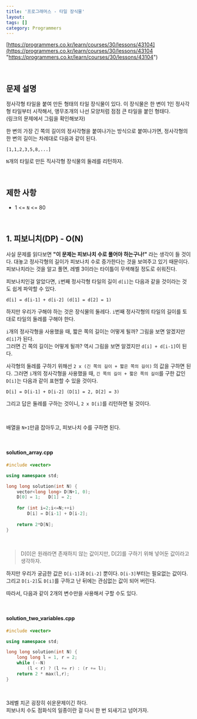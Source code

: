 ```yaml
---
title: '프로그래머스 - 타일 장식물'
layout: 
tags: []
category: Programmers
---
```

[https://programmers.co.kr/learn/courses/30/lessons/43104](https://programmers.co.kr/learn/courses/30/lessons/43104 "https://programmers.co.kr/learn/courses/30/lessons/43104")

&nbsp;

## 문제 설명

정사각형 타일을 붙여 만든 형태의 타일 장식물이 있다.
이 장식물은 한 변이 1인 정사각형 타일부터 시작해서,
앵무조개의 나선 모양처럼 점점 큰 타일을 붙인 형태다.  
(링크의 문제에서 그림을 확인해보자)

한 변의 가장 긴 쪽의 길이의 정사각형을 붙여나가는 방식으로
붙여나가면, 정사각형의 한 변의 길이는 차례대로 다음과 같이 된다.

	[1,1,2,3,5,8,...]

``N``개의 타일로 만든 직사각형 장식물의 둘레를 리턴하자.

&nbsp;

## 제한 사항
- 1 <= ``N`` <= 80

&nbsp;

## 1. 피보니치(DP) - O(N)

사실 문제를 읽다보면 **"이 문제는 피보나치 수로 풀어야 하는구나!"**
라는 생각이 들 것이다. 대놓고 정사각형의 길이가 피보나치 수로
증가한다는 것을 보여주고 있기 때문이다.
피보나치라는 것을 알고 풀면, 레벨 3이라는 타이틀이 무색해질
정도로 쉬워진다.

피보나치인걸 알았다면, ``i``번째 정사각형 타일의 길이 ``d[i]``는
다음과 같을 것이라는 것도 쉽게 파악할 수 있다.

	d[i] = d[i-1] + d[i-2] (d[1] = d[2] = 1)

하지만 우리가 구해야 하는 것은 장식물의 둘레다.
``i``번째 정사각형의 타일의 길이를 토대로 타일의 둘레를 구해야 한다.

``i``개의 정사각형을 사용했을 때, 짧은 쪽의 길이는 어떻게 될까?
그림을 보면 알겠지만 ``d[i]``가 된다.  
그러면 긴 쪽의 길이는 어떻게 될까?
역시 그림을 보면 알겠지만 ``d[i] + d[i-1]``이 된다.

사각형의 둘레를 구하기 위해선 ``2 x (긴 쪽의 길이 + 짧은 쪽의 길이)``
의 값을 구하면 된다. 그러면 ``i``개의 정사각형을 사용했을 때,
``긴 쪽의 길이 + 짧은 쪽의 길이``를 구한 값인 ``D[i]``는
다음과 같이 표현할 수 있을 것이다.

	D[i] = D[i-1] + D[i-2] (D[1] = 2, D[2] = 3)

그리고 답은 둘레를 구하는 것이니, ``2 x D[i]``를 리턴하면 될 것이다.

&nbsp;

배열을 ``N+1``만큼 잡아두고, 피보나치 수를 구하면 된다.

&nbsp;

#### solution_array.cpp
```cpp
#include <vector>

using namespace std;

long long solution(int N) {
    vector<long long> D(N+1, 0);
    D[0] = 1;   D[1] = 2;
    
    for (int i=2;i<=N;++i)
        D[i] = D[i-1] + D[i-2];
    
    return 2*D[N];   
}
```

&nbsp;

> D[0]은 원래라면 존재하지 않는 값이지만,
> D[2]를 구하기 위해 넣어둔 값이라고 생각하자.

하지만 우리가 궁금한 값은 ``D[i-1]``과 ``D[i-2]`` 뿐이다.
``D[i-3]``부터는 필요없는 값이다.
그리고 ``D[i-2]``도 ``D[i]``를 구하고 난 뒤에는 관심없는 값이
되어 버린다.

따라서, 다음과 같이 2개의 변수만을 사용해서 구할 수도 있다.

&nbsp;

#### solution_two_variables.cpp
```cpp
#include <vector>

using namespace std;

long long solution(int N) {
    long long l = 1, r = 2;
    while (--N)
        (l < r) ? (l += r) : (r += l);    
    return 2 * max(l,r);
}
```

&nbsp;

3레벨 치곤 굉장히 쉬운문제이긴 하다.  
피보나치 수도 점화식의 일종이란 걸 다시 한 번
되새기고 넘어가자.
